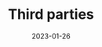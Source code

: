 ---
title: 'Third parties'
authors:
  - sil
description: To do.
date: 2023-01-26
tags:
  - privacy
---